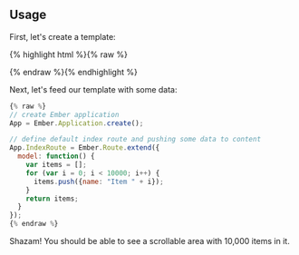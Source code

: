 ## Usage

First, let's create a template:

{% highlight html %}{% raw %}
<script type="ext/x-handlebars" data-template-name="index">
  {{#collection Ember.ListView contentBinding="controller" height=500 rowHeight=50 width=500}}
    {{name}}
  {{/collection}}
</script>
{% endraw %}{% endhighlight %}

Next, let's feed our template with some data:

``` javascript
{% raw %}
// create Ember application
App = Ember.Application.create();

// define default index route and pushing some data to content
App.IndexRoute = Ember.Route.extend({
  model: function() {
    var items = [];
    for (var i = 0; i < 10000; i++) {
      items.push({name: "Item " + i});
    }
    return items;
  }
});
{% endraw %}
```

Shazam! You should be able to see a scrollable area with 10,000 items in it.

